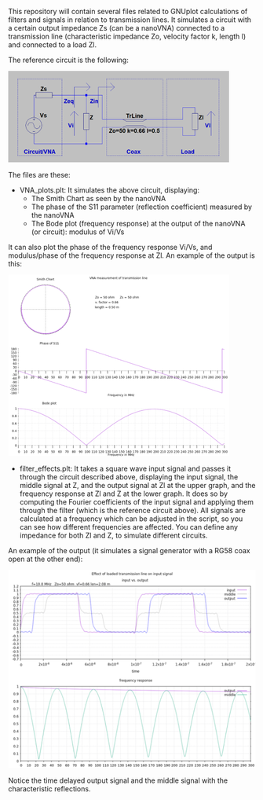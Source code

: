 
This repository will contain several files related to GNUplot calculations of filters and signals in relation to transmission lines.
It simulates a circuit with a certain output impedance Zs (can be a nanoVNA) connected to a transmission line (characteristic impedance Zo, velocity factor k, length l) and connected to a load Zl.

The reference circuit is the following:

[![Circuit](https://github.com/nostromo-1/VNA-plots/blob/main/circuit.png)](https://github.com/nostromo-1/VNA-plots)

The files are these:
* VNA_plots.plt: It simulates the above circuit, displaying:
  * The Smith Chart as seen by the nanoVNA
  * The phase of the S11 parameter (reflection coefficient) measured by the nanoVNA
  * The Bode plot (frequency response) at the output of the nanoVNA (or circuit): modulus of Vi/Vs
 
 It can also plot the phase of the frequency response Vi/Vs, and modulus/phase of the frequency response at Zl.
 An example of the output is this:
 
 [![Output](https://github.com/nostromo-1/VNA-plots/blob/main/coax1.png)](https://github.com/nostromo-1/VNA-plots)
 

* filter_effects.plt: It takes a square wave input signal and passes it through the circuit described above, displaying the input signal, the middle signal at Z, and the output signal at Zl at the upper graph, and the frequency response at Zl and Z at the lower graph. It does so by computing the Fourier coefficients of the input signal and applying them through the filter (which is the reference circuit above). All signals are calculated at a frequency which can be adjusted in the script, so you can see how different frequencies are affected. You can define any impedance for both Zl and Z, to simulate different circuits.

An example of the output (it simulates a signal generator with a RG58 coax open at the other end):

[![Output](https://github.com/nostromo-1/VNA-plots/blob/main/filter.png)](https://github.com/nostromo-1/VNA-plots)

Notice the time delayed output signal and the middle signal with the characteristic reflections.
